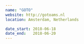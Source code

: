```yaml
---
name: "GOTO"
website: http://gotoams.nl
location: Amsterdam, Netherlands

date_start: 2018-06-18
date_end:   2018-06-20
---
```

